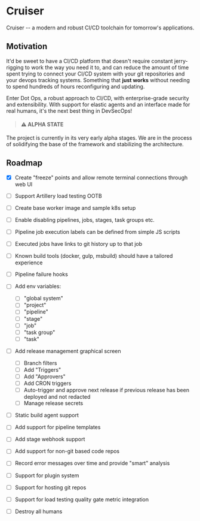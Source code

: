 # Cruiser

Cruiser -- a modern and robust CI/CD toolchain for tomorrow's applications.

## Motivation

It'd be sweet to have a CI/CD platform that doesn't require constant jerry-rigging to work
the way you need it to, and can reduce the amount of time spent trying to connect your CI/CD
system with your git repositories and your devops tracking systems. Something that **just works**
without needing to spend hundreds of hours reconfiguring and updating.

Enter Dot Ops, a robust approach to CI/CD, with enterprise-grade
security and extensibility. With support for elastic agents and an interface made
for real humans, it's the next best thing in DevSecOps!

> #### ⚠️ ALPHA STATE

The project is currently in its very early alpha stages. We are in the process of
solidifying the base of the framework and stabilizing the architecture.


## Roadmap
 - [X] Create "freeze" points and allow remote terminal connections through web UI
 - [ ] Support Artillery load testing OOTB
 - [ ] Create base worker image and sample k8s setup
 - [ ] Enable disabling pipelines, jobs, stages, task groups etc.
 - [ ] Pipeline job execution labels can be defined from simple JS scripts
 - [ ] Executed jobs have links to git history up to that job
 - [ ] Known build tools (docker, gulp, msbuild) should have a tailored experience
 - [ ] Pipeline failure hooks
 - [ ] Add env variables:
   - [ ] "global system"
   - [ ] "project"
   - [ ] "pipeline"
   - [ ] "stage"
   - [ ] "job"
   - [ ] "task group"
   - [ ] "task"
 - [ ] Add release management graphical screen
     - [ ] Branch filters
     - [ ] Add "Triggers"
     - [ ] Add "Approvers"
     - [ ] Add CRON triggers
     - [ ] Auto-trigger and approve next release if previous release has been deployed and not redacted
     - [ ] Manage release secrets
 - [ ] Static build agent support
 - [ ] Add support for pipeline templates
 - [ ] Add stage webhook support
 - [ ] Add support for non-git based code repos
 - [ ] Record error messages over time and provide "smart" analysis
 - [ ] Support for plugin system
 - [ ] Support for hosting git repos
 - [ ] Support for load testing quality gate metric integration
 - [ ] Destroy all humans



